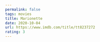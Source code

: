 ```yaml
---
permalink: false
tags: movies
title: Marionette
date: 2020-10-04
url: https://www.imdb.com/title/tt8237272
rating: 3
---
```

